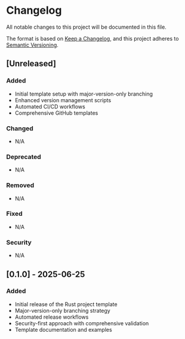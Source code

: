 # Changelog

All notable changes to this project will be documented in this file.

The format is based on [Keep a Changelog](https://keepachangelog.com/en/1.0.0/),
and this project adheres to [Semantic Versioning](https://semver.org/spec/v2.0.0.html).

## [Unreleased]

### Added
- Initial template setup with major-version-only branching
- Enhanced version management scripts
- Automated CI/CD workflows
- Comprehensive GitHub templates

### Changed
- N/A

### Deprecated
- N/A

### Removed
- N/A

### Fixed
- N/A

### Security
- N/A

## [0.1.0] - 2025-06-25

### Added
- Initial release of the Rust project template
- Major-version-only branching strategy
- Automated release workflows
- Security-first approach with comprehensive validation
- Template documentation and examples
